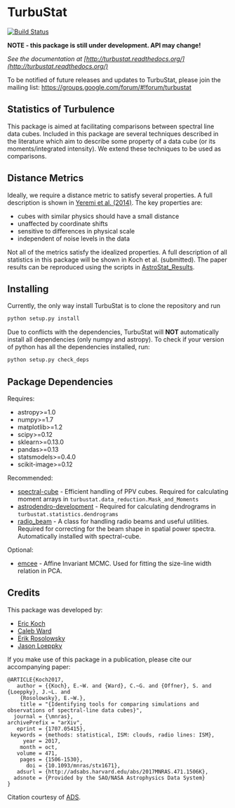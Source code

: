TurbuStat
=========

[![Build Status](https://travis-ci.org/Astroua/TurbuStat.svg?branch=master)](https://travis-ci.org/Astroua/TurbuStat)

**NOTE - this package is still under development. API may change!**

*See the documentation at [http://turbustat.readthedocs.org/](http://turbustat.readthedocs.org/)*

To be notified of future releases and updates to TurbuStat, please join the mailing list: https://groups.google.com/forum/#!forum/turbustat

Statistics of Turbulence
------------------------

This package is aimed at facilitating comparisons between spectral line data
cubes. Included in this package are several techniques described in the literature
which aim to describe some property of a data cube (or its moments/integrated intensity).
We extend these techniques to be used as comparisons.

Distance Metrics
----------------

Ideally, we require a distance metric to satisfy several properties. A full description
is shown in [Yeremi et al. (2014)](http://adsabs.harvard.edu/abs/2014ApJ...783...93Y).
The key properties are:
*   cubes with similar physics should have a small distance
*   unaffected by coordinate shifts
*   sensitive to differences in physical scale
*   independent of noise levels in the data

Not all of the metrics satisfy the idealized properties. A full description of all statistics in this package will be shown in Koch et al. (submitted). The paper results can be reproduced using the scripts in [AstroStat_Results](https://github.com/Astroua/AstroStat_Results).

Installing
----------

Currently, the only way install TurbuStat is to clone the repository and run
```python
python setup.py install
```
Due to conflicts with the dependencies, TurbuStat will **NOT** automatically install all
dependencies (only numpy and astropy). To check if your version of python has all the
dependencies installed, run:
```python
python setup.py check_deps
```

Package Dependencies
--------------------

Requires:

 *   astropy>=1.0
 *   numpy>=1.7
 *   matplotlib>=1.2
 *   scipy>=0.12
 *   sklearn>=0.13.0
 *   pandas>=0.13
 *   statsmodels>=0.4.0
 *   scikit-image>=0.12

Recommended:

 *   [spectral-cube](https://github.com/radio-astro-tools/spectral-cube) - Efficient handling of PPV cubes. Required for calculating moment arrays in `turbustat.data_reduction.Mask_and_Moments`
 *   [astrodendro-development](https://github.com/dendrograms/astrodendro) - Required for calculating dendrograms in `turbustat.statistics.dendrograms`
 *   [radio_beam](https://github.com/radio-astro-tools/radio_beam) - A class for handling radio beams and useful utilities. Required for correcting for the beam shape in spatial power spectra. Automatically installed with spectral-cube.

Optional:
 *   [emcee](http://dan.iel.fm/emcee/current/) - Affine Invariant MCMC. Used for fitting the size-line width relation in PCA.

Credits
-------

This package was developed by:

* [Eric Koch](https://github.com/e-koch)
* [Caleb Ward](https://github.com/Astrolebs)
* [Erik Rosolowsky](https://github.com/low-sky)
* [Jason Loeppky](https:/github.com/jloeppky)

If you make use of this package in a publication, please cite our accompanying paper:
```
@ARTICLE{Koch2017,
   author = {{Koch}, E.~W. and {Ward}, C.~G. and {Offner}, S. and {Loeppky}, J.~L. and 
	{Rosolowsky}, E.~W.},
    title = "{Identifying tools for comparing simulations and observations of spectral-line data cubes}",
  journal = {\mnras},
archivePrefix = "arXiv",
   eprint = {1707.05415},
 keywords = {methods: statistical, ISM: clouds, radio lines: ISM},
     year = 2017,
    month = oct,
   volume = 471,
    pages = {1506-1530},
      doi = {10.1093/mnras/stx1671},
   adsurl = {http://adsabs.harvard.edu/abs/2017MNRAS.471.1506K},
  adsnote = {Provided by the SAO/NASA Astrophysics Data System}
}
```
Citation courtesy of [ADS](https://ui.adsabs.harvard.edu/#).
